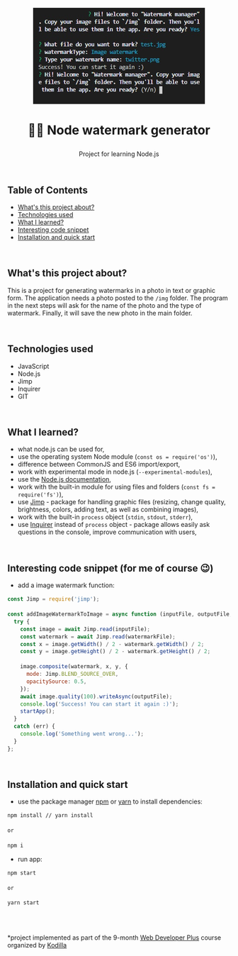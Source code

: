 <p align="center">
<img src="img/logo.jpg" title="node-watermark-generator" alt="snippet of node watermark generator">
</p>



# <p align="center">👨‍💻 Node watermark generator</p>
<p align="center">Project for learning Node.js</p>

</br>

## Table of Contents

- [What's this project about?](#about)
- [Technologies used](#technologies)
- [What I learned?](#what)
- [Interesting code snippet](#interesting)
- [Installation and quick start](#install)

</br>

## <a name="about"></a>What's this project about?

This is a project for generating watermarks in a photo in text or graphic form. The application needs a photo posted to the `/img` folder. The program in the next steps will ask for the name of the photo and the type of watermark. Finally, it will save the new photo in the main folder.

</br>

## <a name="technologies"></a>Technologies used
- JavaScript
- Node.js
- Jimp
- Inquirer
- GIT

</br>

## <a name="what"></a>What I learned?

- what node.js can be used for,
- use the operating system Node module (`const os = require('os')`),
- difference between CommonJS and ES6 import/export,
- work with experimental mode in node.js (`--experimental-modules`),
- use the [Node.js documentation](https://nodejs.org/api/),
- work with the built-in module for using files and folders (`const fs = require('fs')`),
- use [Jimp](https://www.npmjs.com/package/jimp) - package for handling graphic files (resizing, change quality, brightness, colors, adding text, as well as combining images),
- work with the built-in `process` object (`stdin`, `stdout`, `stderr`),
- use [Inquirer](https://www.npmjs.com/package/inquirer) instead of `process` object - package allows easily ask questions in the console, improve communication with users,



</br>

## <a name="interesting"></a>Interesting code snippet (for me of course 😉)
- add a image watermark function:

```js
const Jimp = require('jimp');

const addImageWatermarkToImage = async function (inputFile, outputFile, watermarkFile) {
  try {
    const image = await Jimp.read(inputFile);
    const watermark = await Jimp.read(watermarkFile);
    const x = image.getWidth() / 2 - watermark.getWidth() / 2;
    const y = image.getHeight() / 2 - watermark.getHeight() / 2;

    image.composite(watermark, x, y, {
      mode: Jimp.BLEND_SOURCE_OVER,
      opacitySource: 0.5,
    });
    await image.quality(100).writeAsync(outputFile);
    console.log('Success! You can start it again :)');
    startApp();
  }
  catch (err) {
    console.log('Something went wrong...');
  }
};
```

</br>

## <a name="install"></a>Installation and quick start

- use the package manager [npm](https://www.npmjs.com/get-npm) or [yarn](https://classic.yarnpkg.com/en/) to install dependencies:

```bash
npm install // yarn install

or

npm i
```
- run app:

```bash
npm start

or

yarn start
```


</br>
</br>

  *project implemented as part of the 9-month [Web Developer Plus](https://kodilla.com/pl/bootcamp/webdeveloper/?type=wdp&editionId=309) course organized by [Kodilla](https://drive.google.com/file/d/1AZGDMtjhsHbrtXhRSIlRKKc3RCxQk6YY/view?usp=sharing)


